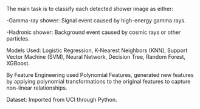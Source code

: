 The main task is to classify each detected shower image as either:

-Gamma-ray shower: Signal event caused by high-energy gamma rays.

-Hadronic shower: Background event caused by cosmic rays or other particles.

Models Used:
Logistic Regression, K-Nearest Neighbors (KNN), Support Vector Machine (SVM), Neural Network, Decision Tree, Random Forest, XGBoost.

By Feature Engineering used Polynomial Features, generated new features by applying polynomial transformations to the original features to capture non-linear relationships.

Dataset: Imported from UCI through Python.

